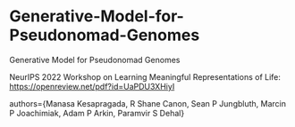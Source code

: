 # Generative-Model-for-Pseudonomad-Genomes
Generative Model for Pseudonomad Genomes

NeurIPS 2022 Workshop on Learning Meaningful Representations of Life:
https://openreview.net/pdf?id=UaPDU3XHiyI

authors={Manasa Kesapragada, R Shane Canon, Sean P Jungbluth, Marcin P Joachimiak, Adam P Arkin, Paramvir S Dehal}

